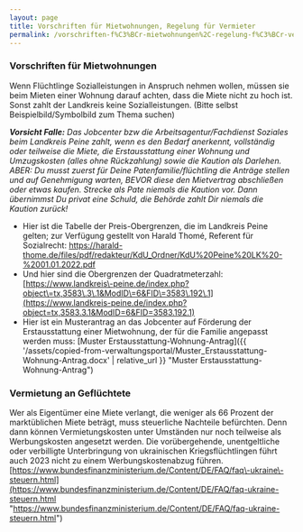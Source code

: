 ```yaml
---
layout: page
title: Vorschriften für Mietwohnungen, Regelung für Vermieter
permalink: /vorschriften-f%C3%BCr-mietwohnungen%2C-regelung-f%C3%BCr-vermieter/
---
```


### Vorschriften für Mietwohnungen

Wenn Flüchtlinge Sozialleistungen in Anspruch nehmen wollen, müssen sie beim Mieten einer Wohnung darauf achten, dass die Miete nicht zu hoch ist. Sonst zahlt der Landkreis keine Sozialleistungen. (Bitte selbst Beispielbild/Symbolbild zum Thema suchen)

***Vorsicht Falle:** Das Jobcenter bzw die Arbeitsagentur/Fachdienst Soziales beim Landkreis Peine zahlt, wenn es den Bedarf anerkennt, vollständig oder teilweise die Miete, die Erstausstattung einer Wohnung und Umzugskosten (alles ohne Rückzahlung) sowie die Kaution als Darlehen. ABER: Du musst zuerst für Deine Patenfamilie/flüchtling die Anträge stellen und auf Genehmigung warten, BEVOR diese den Mietvertrag abschließen oder etwas kaufen. Strecke als Pate niemals die Kaution vor. Dann übernimmst Du privat eine Schuld, die Behörde zahlt Dir niemals die Kaution zurück!*

* Hier ist die Tabelle der Preis\-Obergrenzen, die im Landkreis Peine gelten; zur Verfügung gestellt von Harald Thomé, Referent für Sozialrecht: [https://harald\-thome.de/files/pdf/redakteur/KdU\_Ordner/KdU%20Peine%20LK%20\-%2001\.01\.2022\.pdf](https://harald-thome.de/files/pdf/redakteur/KdU_Ordner/KdU%20Peine%20LK%20-%2001.01.2022.pdf)
* Und hier sind die Obergrenzen der Quadratmeterzahl: [https://www.landkreis\-peine.de/index.php?object\=tx,3583\.3\.1&ModID\=6&FID\=3583\.192\.1](https://www.landkreis-peine.de/index.php?object=tx,3583.3.1&ModID=6&FID=3583.192.1)
* Hier ist ein Musterantrag an das Jobcenter auf Förderung der Erstausstattung einer Mietwohnung, der für die Familie angepasst werden muss: [Muster Erstausstattung\-Wohnung\-Antrag]({{ '/assets/copied-from-verwaltungsportal/Muster_Erstausstattung-Wohnung-Antrag.docx' | relative_url }} "Muster Erstausstattung-Wohnung-Antrag")

### Vermietung an Geflüchtete

Wer als Eigentümer eine Miete verlangt, die weniger als 66 Prozent der marktüblichen Miete beträgt, muss steuerliche Nachteile befürchten. Denn dann können Vermietungskosten unter Umständen nur noch teilweise als Werbungskosten angesetzt werden. Die vorübergehende, unentgeltliche oder verbilligte Unterbringung von ukrainischen Kriegsflüchtlingen führt auch 2023 nicht zu einem Werbungskostenabzug führen. [https://www.bundesfinanzministerium.de/Content/DE/FAQ/faq\-ukraine\-steuern.html](https://www.bundesfinanzministerium.de/Content/DE/FAQ/faq-ukraine-steuern.html "https://www.bundesfinanzministerium.de/Content/DE/FAQ/faq-ukraine-steuern.html")

